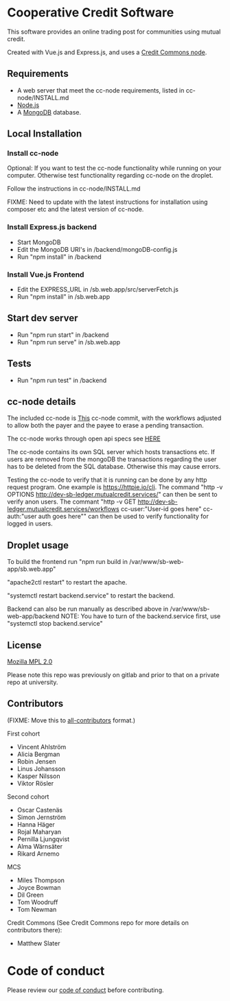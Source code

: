 # Cooperative Credit Software

This software provides an online trading post for communities using mutual credit.

Created with Vue.js and Express.js, and uses a [Credit Commons node](https://gitlab.com/credit-commons-software-stack/cc-node).  

## Requirements

- A web server that meet the cc-node requirements, listed in cc-node/INSTALL.md
- [Node.js](https://nodejs.org)
- A [MongoDB](https://www.mongodb.com/) database.

## Local Installation

### Install cc-node 

Optional: If you want to test the cc-node functionality while running on your computer. Otherwise test functionality regarding cc-node on the droplet.

Follow the instructions in cc-node/INSTALL.md

FIXME: Need to update with the latest instructions for installation using composer etc and the latest version of cc-node.

### Install Express.js backend

- Start MongoDB
- Edit the MongoDB URI's in /backend/mongoDB-config.js
- Run "npm install" in /backend


### Install Vue.js Frontend

- Edit the EXPRESS_URL in /sb.web.app/src/serverFetch.js
- Run "npm install" in /sb.web.app


## Start dev server

- Run "npm run start" in /backend
- Run "npm run serve" in /sb.web.app

## Tests

- Run "npm run test" in /backend

## cc-node details

The included cc-node is [This](https://gitlab.com/credit-commons-software-stack/cc-node/-/tree/bfb5bafe0c840aa32b1124adfbb5b4bea094ee4e) cc-node commit, with the workflows adjusted to allow both the payer and the payee to erase a pending transaction.

The cc-node works through open api specs see [HERE](https://gitlab.com/credit-commons/cc-php-lib/-/blob/master/docs/credit-commons-v0.2.openapi3.yml)

The cc-node contains its own SQL server which hosts transactions etc. If users are removed from the mongoDB the transactions regarding the user has to be deleted from the SQL database. Otherwise this may cause errors.

Testing the cc-node to verify that it is running can be done by any http request program. One example is https://httpie.io/cli.
The command "http -v OPTIONS  http://dev-sb-ledger.mutualcredit.services/" can then be sent to verify anon users.
The commant "http -v GET http://dev-sb-ledger.mutualcredit.services/workflows cc-user:"User-id goes here" cc-auth:"user auth goes here"" can then be used to verify functionality for logged in users. 

## Droplet usage
To build the frontend run "npm run build in /var/www/sb-web-app/sb.web.app"

"apache2ctl restart" to restart the apache.

"systemctl restart backend.service" to restart the backend.

Backend can also be run manually as described above in /var/www/sb-web-app/backend NOTE: You have to turn of the backend.service first, use "systemctl stop backend.service"

## License

[Mozilla MPL 2.0](LICENSE)

Please note this repo was previously on gitlab and prior to that on a private repo at university.

## Contributors 

(FIXME: Move this to [all-contributors](https://github.com/all-contributors/all-contributors) format.)

First cohort
- Vincent Ahlström
- Alicia Bergman
- Robin Jensen
- Linus Johansson
- Kasper Nilsson
- Viktor Rösler

Second cohort
- Oscar Castenäs
- Simon Jernström
- Hanna Häger
- Rojal Maharyan
- Pernilla Ljungqvist
- Alma Wärnsäter
- Rikard Arnemo

MCS 
- Miles Thompson
- Joyce Bowman
- Dil Green
- Tom Woodruff
- Tom Newman

Credit Commons (See Credit Commons repo for more details on contributors there):
- Matthew Slater

# Code of conduct

Please review our [code of conduct](CODE_OF_CONDUCT.md) before contributing.